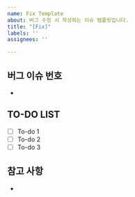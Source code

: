 ```yaml
---
name: Fix Template
about: 버그 수정 시 작성하는 이슈 템플릿입니다.
title: "[Fix]"
labels: ''
assignees: ''

---
```


## 버그 이슈 번호

- 

## TO-DO LIST

- [ ] To-do 1
- [ ] To-do 2
- [ ] To-do 3

## 참고 사항

-
